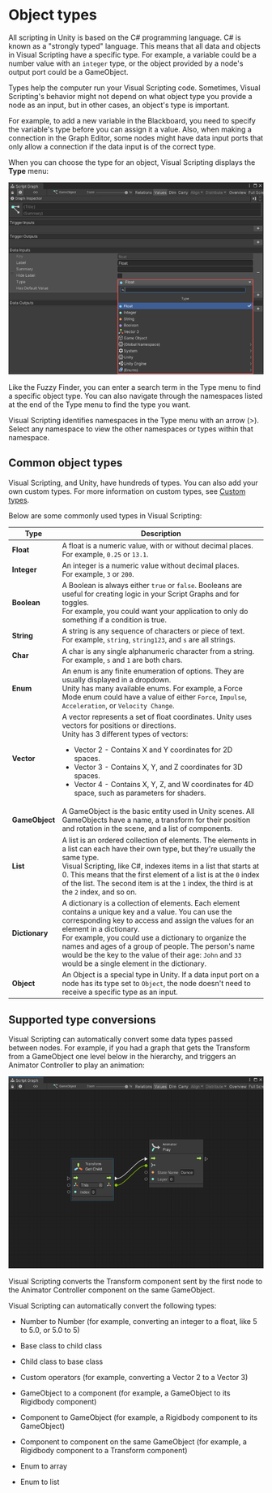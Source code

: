 # Object types 

All scripting in Unity is based on the C# programming language. C# is known as a "strongly typed" language. This means that all data and objects in Visual Scripting have a specific type. For example, a variable could be a number value with an `integer` type, or the object provided by a node's output port could be a GameObject. 

Types help the computer run your Visual Scripting code. Sometimes, Visual Scripting's behavior might not depend on what object type you provide a node as an input, but in other cases, an object's type is important. 

For example, to add a new variable in the Blackboard, you need to specify the variable's type before you can assign it a value. Also, when making a connection in the Graph Editor, some nodes might have data input ports that only allow a connection if the data input is of the correct type. 

When you can choose the type for an object, Visual Scripting displays the **Type** menu: 

![An image showing the Visual Scripting Type menu.](images/vs-types-menu.png)

Like the Fuzzy Finder, you can enter a search term in the Type menu to find a specific object type. You can also navigate through the namespaces listed at the end of the Type menu to find the type you want. 

Visual Scripting identifies namespaces in the Type menu with an arrow (>). Select any namespace to view the other namespaces or types within that namespace. 

## Common object types

Visual Scripting, and Unity, have hundreds of types. You can also add your own custom types. For more information on custom types, see [Custom types](vs-custom-types.md).

Below are some commonly used types in Visual Scripting: 

<table>
<thead>
<tr>
<th><strong>Type</strong></th>
<th><strong>Description</strong></th>
</tr>
</thead>
<tbody>
<tr>
<td><strong>Float</strong></td>
<td>A float is a numeric value, with or without decimal places. <br/>For example, <code>0.25</code> or <code>13.1</code>.</td>
</tr>
<tr>
<td><strong>Integer</strong></td>
<td>An integer is a numeric value without decimal places. <br/>For example, <code>3</code> or <code>200</code>.</td>
</tr>
<tr>
<td><strong>Boolean</strong></td>
<td> A Boolean is always either <code>true</code> or <code>false</code>. Booleans are useful for creating logic in your Script Graphs and for toggles. <br/>For example, you could want your application to only do something if a condition is true.</td>
</tr>
<tr>
<td><strong>String</strong></td>
<td>A string is any sequence of characters or piece of text. <br/>For example, <code>string</code>, <code>string123</code>, and <code>s</code> are all strings.</td>
</tr>
<tr>
<td><strong>Char</strong></td>
<td>A char is any single alphanumeric character from a string. <br/>For example, <code>s</code> and <code>1</code> are both chars.</td>
</tr>
<tr>
<td><strong>Enum</strong></td>
<td>An enum is any finite enumeration of options. They are usually displayed in a dropdown. <br/>Unity has many available enums. For example, a Force Mode enum could have a value of either <code>Force</code>, <code>Impulse</code>, <code>Acceleration</code>, or <code>Velocity Change</code>.</td>
</tr>
<tr>
<td><strong>Vector</strong></td>
<td>A vector represents a set of float coordinates. Unity uses vectors for positions or directions. <br/>Unity has 3 different types of vectors: 
<ul>
<li>Vector 2 - Contains X and Y coordinates for 2D spaces.</li>
<li>Vector 3 - Contains X, Y, and Z coordinates for 3D spaces.</li>
<li>Vector 4 - Contains X, Y, Z, and W coordinates for 4D space, such as parameters for shaders. </li>
</ul></td>
</tr>
<tr>
<td><strong>GameObject</strong></td>
<td>A GameObject is the basic entity used in Unity scenes. All GameObjects have a name, a transform for their position and rotation in the scene, and a list of components.</td>
</tr>
<tr>
<td><strong>List</strong></td>
<td>A list is an ordered collection of elements. The elements in a list can each have their own type, but they're usually the same type. <br/>Visual Scripting, like C#, indexes items in a list that starts at 0. This means that the first element of a list is at the <code>0</code> index of the list. The second item is at the <code>1</code> index, the third is at the <code>2</code> index, and so on.</td>
</tr>
<tr>
<td><strong>Dictionary</strong></td>
<td>A dictionary is a collection of elements. Each element contains a unique key and a value. You can use the corresponding key to access and assign the values for an element in a dictionary. <br/>For example, you could use a dictionary to organize the names and ages of a group of people. The person's name would be the key to the value of their age: <code>John</code> and <code>33</code> would be a single element in the dictionary.</td>
</tr>
<tr>
<td><strong>Object</strong></td>
<td>An Object is a special type in Unity. If a data input port on a node has its type set to <code>Object</code>, the node doesn't need to receive a specific type as an input.</td>
</tr>
</tbody>
</table>

## Supported type conversions 

Visual Scripting can automatically convert some data types passed between nodes. For example, if you had a graph that gets the Transform from a GameObject one level below in the hierarchy, and triggers an Animator Controller to play an animation: 

![](images/vs-types-type-conversion-example.png)

Visual Scripting converts the Transform component sent by the first node to the Animator Controller component on the same GameObject. 

Visual Scripting can automatically convert the following types: 

- Number to Number (for example, converting an integer to a float, like 5 to 5.0, or 5.0 to 5)

- Base class to child class 

- Child class to base class 

- Custom operators (for example, converting a Vector 2 to a Vector 3)

- GameObject to a component (for example, a GameObject to its Rigidbody component)

- Component to GameObject (for example, a Rigidbody component to its GameObject)

- Component to component on the same GameObject (for example, a Rigidbody component to a Transform component)

- Enum to array 

- Enum to list 